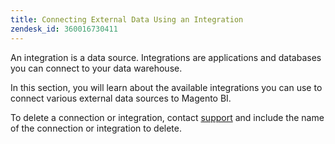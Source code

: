 ```yaml
---
title: Connecting External Data Using an Integration
zendesk_id: 360016730411
---
```


An integration is a data source. Integrations are applications and databases you can connect to your data warehouse.

In this section, you will learn about the available integrations you can use to connect various external data sources to Magento BI.

To delete a connection or integration, contact [support](../getting-started/support.md) and include the name of the connection or integration to delete.
